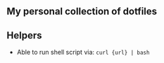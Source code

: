 ## My personal collection of dotfiles

## Helpers
- Able to run shell script via: `curl {url} | bash`

